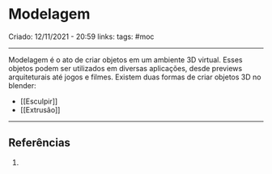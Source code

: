 # Modelagem
Criado: 12/11/2021 - 20:59
links: 
tags: #moc

---

Modelagem é o ato de criar objetos em um ambiente 3D virtual. Esses objetos podem ser utilizados em diversas aplicações, desde previews arquiteturais até jogos e filmes.
Existem duas formas de criar objetos 3D no blender:
- [[Esculpir]]
- [[Extrusão]]

---
## Referências
1.